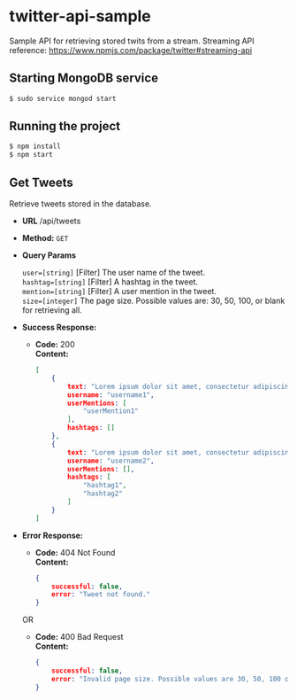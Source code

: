 # twitter-api-sample
Sample API for retrieving stored twits from a stream. Streaming API reference: https://www.npmjs.com/package/twitter#streaming-api

## Starting MongoDB service

```sh
$ sudo service mongod start
```

## Running the project

```sh
$ npm install
$ npm start
```

**Get Tweets**
----
  Retrieve tweets stored in the database.

* **URL** /api/tweets

* **Method:** `GET`
  
*  **Query Params**

    `user=[string]` [Filter] The user name of the tweet. <br />
    `hashtag=[string]` [Filter] A hashtag in the tweet. <br />
    `mention=[string]` [Filter] A user mention in the tweet. <br />
    `size=[integer]` The page size. Possible values are: 30, 50, 100, or blank for retrieving all.
   
* **Success Response:**

  * **Code:** 200 <br />
    **Content:** 

    ```json
    [
        {
            text: "Lorem ipsum dolor sit amet, consectetur adipiscing elit @userMention1",
            username: "username1",
            userMentions: [
                "userMention1"
            ],
            hashtags: []
        },
        {
            text: "Lorem ipsum dolor sit amet, consectetur adipiscing elit #hashtag1 #hashtag2",
            username: "username2",
            userMentions: [],
            hashtags: [
                "hashtag1",
                "hashtag2"
            ]
        }
    ]
    ```
 
* **Error Response:**

  * **Code:** 404 Not Found <br />
    **Content:** 
    ```json
    {
        successful: false,
        error: "Tweet not found."
    }
    ```

  OR

  * **Code:** 400 Bad Request <br />
    **Content:** 
    ```json
    {
        successful: false,
        error: "Invalid page size. Possible values are 30, 50, 100 or leave it blank to retrieve all tweets."
    }
    ```